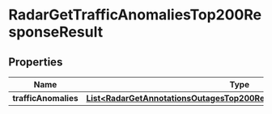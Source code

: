

# RadarGetTrafficAnomaliesTop200ResponseResult


## Properties

| Name | Type | Description | Notes |
|------------ | ------------- | ------------- | -------------|
|**trafficAnomalies** | [**List&lt;RadarGetAnnotationsOutagesTop200ResponseResultAnnotationsInner&gt;**](RadarGetAnnotationsOutagesTop200ResponseResultAnnotationsInner.md) |  |  |



